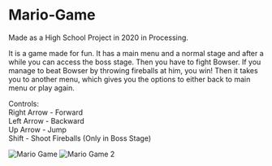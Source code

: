 # Mario-Game

Made as a High School Project in 2020 in Processing.

It is a game made for fun. 
It has a main menu and a normal stage and after a while you can access the boss stage. Then you have to fight Bowser.
If you manage to beat Bowser by throwing fireballs at him, you win! Then it takes you to another menu, which gives you the
options to either back to main menu or play again.

Controls:  
Right Arrow - Forward  
Left Arrow - Backward  
Up Arrow - Jump  
Shift - Shoot Fireballs (Only in Boss Stage)  

![Mario Game](https://user-images.githubusercontent.com/107481094/182886574-6812b194-7399-46fc-87f6-f46c7d1a784d.JPG)
![Mario Game 2](https://user-images.githubusercontent.com/107481094/182886759-60c2542f-c580-4c02-aadd-aec5a0bdc374.JPG)
